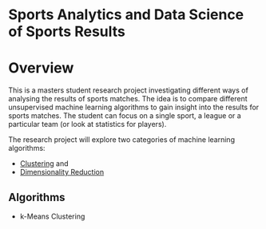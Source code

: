 # Sports Analytics and Data Science of Sports Results

# Overview
This is a masters student research project investigating different ways of analysing the results of sports matches. 
The idea is to compare different unsupervised machine learning algorithms to gain insight into the results for sports matches. 
The student can focus on a single sport, a league or a particular team (or look at statistics for players). 

The research project will explore two categories of machine learning algorithms:
- [Clustering](https://en.wikipedia.org/wiki/Cluster_analysis) and 
- [Dimensionality Reduction](https://en.wikipedia.org/wiki/Dimensionality_reduction)

## Algorithms

- k-Means Clustering
